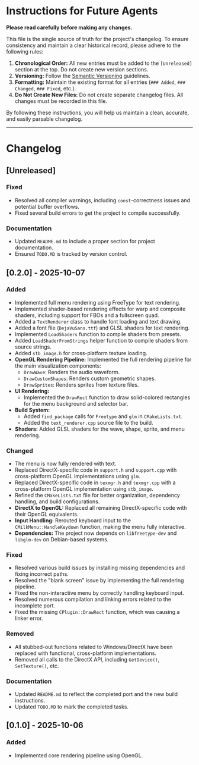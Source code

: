 # Instructions for Future Agents

**Please read carefully before making any changes.**

This file is the single source of truth for the project's changelog. To ensure consistency and maintain a clear historical record, please adhere to the following rules:

1.  **Chronological Order:** All new entries must be added to the `[Unreleased]` section at the top. Do not create new version sections.
2.  **Versioning:** Follow the [Semantic Versioning](https://semver.org/) guidelines.
3.  **Formatting:** Maintain the existing format for all entries (`### Added`, `### Changed`, `### Fixed`, etc.).
4.  **Do Not Create New Files:** Do not create separate changelog files. All changes must be recorded in this file.

By following these instructions, you will help us maintain a clean, accurate, and easily parsable changelog.

---

# Changelog

## [Unreleased]

### Fixed
- Resolved all compiler warnings, including `const`-correctness issues and potential buffer overflows.
- Fixed several build errors to get the project to compile successfully.

### Documentation
- Updated `README.md` to include a proper section for project documentation.
- Ensured `TODO.MD` is tracked by version control.

## [0.2.0] - 2025-10-07

### Added
- Implemented full menu rendering using FreeType for text rendering.
- Implemented shader-based rendering effects for warp and composite shaders, including support for FBOs and a fullscreen quad.
- Added a `TextRenderer` class to handle font loading and text drawing.
- Added a font file (`DejaVuSans.ttf`) and GLSL shaders for text rendering.
- Implemented `LoadShaders` function to compile shaders from presets.
- Added `LoadShaderFromStrings` helper function to compile shaders from source strings.
- Added `stb_image.h` for cross-platform texture loading.
- **OpenGL Rendering Pipeline:** Implemented the full rendering pipeline for the main visualization components:
    - `DrawWave`: Renders the audio waveform.
    - `DrawCustomShapes`: Renders custom geometric shapes.
    - `DrawSprites`: Renders sprites from texture files.
- **UI Rendering:**
    - Implemented the `DrawRect` function to draw solid-colored rectangles for the menu background and selector bar.
- **Build System:**
    - Added `find_package` calls for `Freetype` and `glm` in `CMakeLists.txt`.
    - Added the `text_renderer.cpp` source file to the build.
- **Shaders:** Added GLSL shaders for the wave, shape, sprite, and menu rendering.

### Changed
- The menu is now fully rendered with text.
- Replaced DirectX-specific code in `support.h` and `support.cpp` with cross-platform OpenGL implementations using `glm`.
- Replaced DirectX-specific code in `texmgr.h` and `texmgr.cpp` with a cross-platform OpenGL implementation using `stb_image`.
- Refined the `CMakeLists.txt` file for better organization, dependency handling, and build configurations.
- **DirectX to OpenGL:** Replaced all remaining DirectX-specific code with their OpenGL equivalents.
- **Input Handling:** Rerouted keyboard input to the `CMilkMenu::HandleKeydown` function, making the menu fully interactive.
- **Dependencies:** The project now depends on `libfreetype-dev` and `libglm-dev` on Debian-based systems.

### Fixed
- Resolved various build issues by installing missing dependencies and fixing incorrect paths.
- Resolved the "blank screen" issue by implementing the full rendering pipeline.
- Fixed the non-interactive menu by correctly handling keyboard input.
- Resolved numerous compilation and linking errors related to the incomplete port.
- Fixed the missing `CPlugin::DrawRect` function, which was causing a linker error.

### Removed
- All stubbed-out functions related to Windows/DirectX have been replaced with functional, cross-platform implementations.
- Removed all calls to the DirectX API, including `GetDevice()`, `SetTexture()`, etc.

### Documentation
- Updated `README.md` to reflect the completed port and the new build instructions.
- Updated `TODO.MD` to mark the completed tasks.

## [0.1.0] - 2025-10-06

### Added
- Implemented core rendering pipeline using OpenGL.
